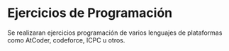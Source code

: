 # Ejercicios de Programación
Se realizaran ejercicios programación de varios lenguajes de plataformas como AtCoder, codeforce, ICPC u otros.
